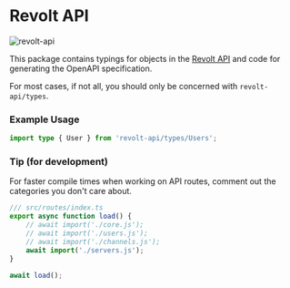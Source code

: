 # Revolt API

![revolt-api](https://img.shields.io/npm/v/revolt-api)

This package contains typings for objects in the [Revolt API](https://developers.revolt.chat/api/) and code for generating the OpenAPI specification.

For most cases, if not all, you should only be concerned with `revolt-api/types`.

### Example Usage

```typescript
import type { User } from 'revolt-api/types/Users';
```

### Tip (for development)

For faster compile times when working on API routes, comment out the categories you don't care about.

```ts
/// src/routes/index.ts
export async function load() {
    // await import('./core.js');
    // await import('./users.js');
    // await import('./channels.js');
    await import('./servers.js');
}

await load();
```

